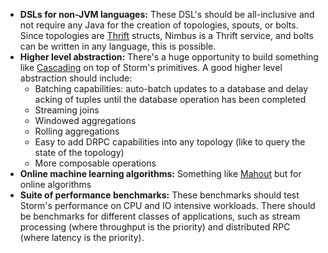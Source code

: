  * **DSLs for non-JVM languages:** These DSL's should be all-inclusive and not require any Java for the creation of topologies, spouts, or bolts. Since topologies are [Thrift](http://thrift.apache.org/) structs, Nimbus is a Thrift service, and bolts can be written in any language, this is possible.
 * **Higher level abstraction:** There's a huge opportunity to build something like [Cascading](http://www.cascading.org/) on top of Storm's primitives. A good higher level abstraction should include:
   * Batching capabilities: auto-batch updates to a database and delay acking of tuples until the database operation has been completed
   * Streaming joins
   * Windowed aggregations
   * Rolling aggregations
   * Easy to add DRPC capabilities into any topology (like to query the state of the topology)
   * More composable operations
 * **Online machine learning algorithms:** Something like [Mahout](http://mahout.apache.org/) but for online algorithms
 * **Suite of performance benchmarks:** These benchmarks should test Storm's performance on CPU and IO intensive workloads. There should be benchmarks for different classes of applications, such as stream processing (where throughput is the priority) and distributed RPC (where latency is the priority). 